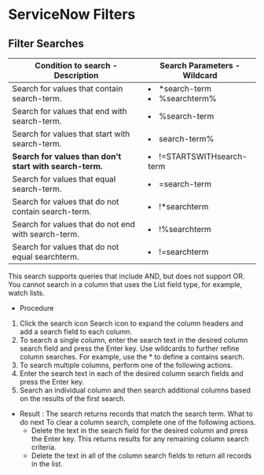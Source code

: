 # ServiceNow Filters

## Filter Searches

|Condition to search - Description  | Search Parameters - Wildcard |
|---|---|
|Search for values that contain search-term. |<li>*search-term</li><li>%searchterm%</li>|
|Search for values that end with search-term.|<li>%search-term</li> |
|Search for values that start with search-term.|<li>search-term%</li> |
|<b>Search for values than don't start with search-term.</b>|<li>!=STARTSWITHsearch-term</li> |
|Search for values that equal search-term.|<li>=search-term</li> |
|Search for values that do not contain search-term.|<li>!*searchterm</li> |
|Search for values that do not end with search-term.|<li>!%searchterm</li> |
|Search for values that do not equal searchterm.|<li>!=searchterm</li> |


This search supports queries that include AND, but does not support OR. You cannot search in a column that uses the List field type, for example, watch lists.

- Procedure
 1. Click the search icon Search icon to expand the column headers and add a search field to each column.
 2. To search a single column, enter the search text in the desired column search field and press the Enter key. Use wildcards to further refine column searches. For example, use the * to define a contains search.
 3. To search multiple columns, perform one of the following actions.
  1. Enter the search text in each of the desired column search fields and press the Enter key.
  2. Search an individual column and then search additional columns based on the results of the first search.
- Result : The search returns records that match the search term. What to do next
    To clear a column search, complete one of the following actions.
  - Delete the text in the search field for the desired column and press the Enter key. This returns results for any remaining column search criteria.
  - Delete the text in all of the column search fields to return all records in the list.




